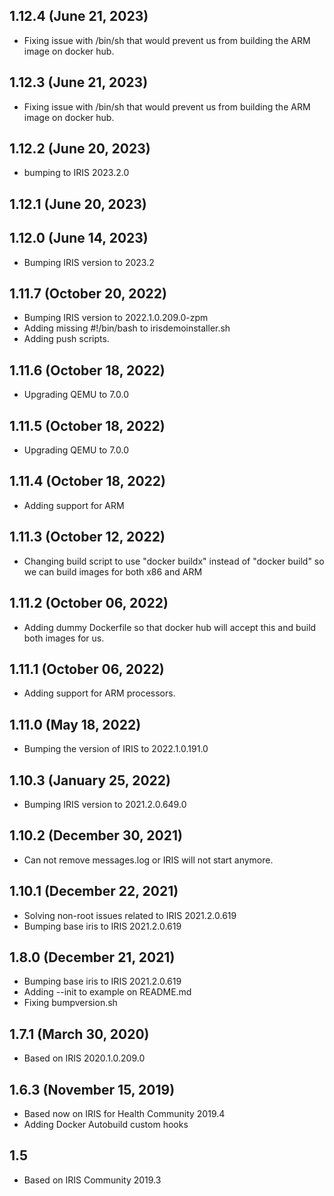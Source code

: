 ## 1.12.4 (June 21, 2023)
  - Fixing issue with /bin/sh that would prevent us from building the ARM image on docker hub.

## 1.12.3 (June 21, 2023)
  - Fixing issue with /bin/sh that would prevent us from building the ARM image on docker hub.

## 1.12.2 (June 20, 2023)
  - bumping to IRIS 2023.2.0

## 1.12.1 (June 20, 2023)


## 1.12.0 (June 14, 2023)
  - Bumping IRIS version to 2023.2

## 1.11.7 (October 20, 2022)
  - Bumping IRIS version to 2022.1.0.209.0-zpm
  - Adding missing #!/bin/bash to irisdemoinstaller.sh
  - Adding push scripts.

## 1.11.6 (October 18, 2022)
  - Upgrading QEMU to 7.0.0

## 1.11.5 (October 18, 2022)
  - Upgrading QEMU to 7.0.0

## 1.11.4 (October 18, 2022)
  - Adding support for ARM

## 1.11.3 (October 12, 2022)
  - Changing build script to use "docker buildx" instead of "docker build" so we can build images for both x86 and ARM

## 1.11.2 (October 06, 2022)
  - Adding dummy Dockerfile so that docker hub will accept this and build both images for us.

## 1.11.1 (October 06, 2022)
  - Adding support for ARM processors.

## 1.11.0 (May 18, 2022)
  - Bumping the version of IRIS to 2022.1.0.191.0

## 1.10.3 (January 25, 2022)
  - Bumping IRIS version to 2021.2.0.649.0

## 1.10.2 (December 30, 2021)
  - Can not remove messages.log or IRIS will not start anymore.

## 1.10.1 (December 22, 2021)
  - Solving non-root issues related to IRIS 2021.2.0.619
  - Bumping base iris to IRIS 2021.2.0.619

## 1.8.0 (December 21, 2021)
  - Bumping base iris to IRIS 2021.2.0.619
  - Adding --init to example on README.md
  - Fixing bumpversion.sh

## 1.7.1 (March 30, 2020)
  - Based on IRIS 2020.1.0.209.0

## 1.6.3 (November 15, 2019)
  - Based now on IRIS for Health Community 2019.4
  - Adding Docker Autobuild custom hooks

## 1.5 
  - Based on IRIS Community 2019.3

